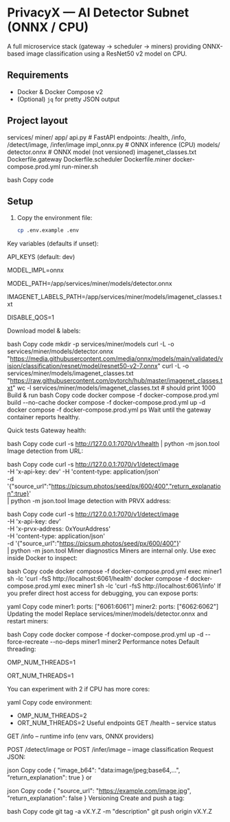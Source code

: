 # PrivacyX — AI Detector Subnet (ONNX / CPU)

A full microservice stack (gateway → scheduler → miners) providing ONNX-based
image classification using a ResNet50 v2 model on CPU.

## Requirements

- Docker & Docker Compose v2
- (Optional) `jq` for pretty JSON output

## Project layout

services/
miner/
app/
api.py # FastAPI endpoints: /health, /info, /detect/image, /infer/image
impl_onnx.py # ONNX inference (CPU)
models/
detector.onnx # ONNX model (not versioned)
imagenet_classes.txt
Dockerfile.gateway
Dockerfile.scheduler
Dockerfile.miner
docker-compose.prod.yml
run-miner.sh

bash
Copy code

## Setup

1. Copy the environment file:
   ```bash
   cp .env.example .env
Key variables (defaults if unset):

API_KEYS (default: dev)

MODEL_IMPL=onnx

MODEL_PATH=/app/services/miner/models/detector.onnx

IMAGENET_LABELS_PATH=/app/services/miner/models/imagenet_classes.txt

DISABLE_QOS=1

Download model & labels:

bash
Copy code
mkdir -p services/miner/models
curl -L -o services/miner/models/detector.onnx \
  "https://media.githubusercontent.com/media/onnx/models/main/validated/vision/classification/resnet/model/resnet50-v2-7.onnx"
curl -L -o services/miner/models/imagenet_classes.txt \
  "https://raw.githubusercontent.com/pytorch/hub/master/imagenet_classes.txt"
wc -l services/miner/models/imagenet_classes.txt   # should print 1000
Build & run
bash
Copy code
docker compose -f docker-compose.prod.yml build --no-cache
docker compose -f docker-compose.prod.yml up -d
docker compose -f docker-compose.prod.yml ps
Wait until the gateway container reports healthy.

Quick tests
Gateway health:

bash
Copy code
curl -s http://127.0.0.1:7070/v1/health | python -m json.tool
Image detection from URL:

bash
Copy code
curl -s http://127.0.0.1:7070/v1/detect/image \
  -H 'x-api-key: dev' -H 'content-type: application/json' \
  -d '{"source_url":"https://picsum.photos/seed/px/600/400","return_explanation":true}' \
  | python -m json.tool
Image detection with PRVX address:

bash
Copy code
curl -s http://127.0.0.1:7070/v1/detect/image \
  -H 'x-api-key: dev' \
  -H 'x-prvx-address: 0xYourAddress' \
  -H 'content-type: application/json' \
  -d '{"source_url":"https://picsum.photos/seed/px/600/400"}' \
  | python -m json.tool
Miner diagnostics
Miners are internal only. Use exec inside Docker to inspect:

bash
Copy code
docker compose -f docker-compose.prod.yml exec miner1 sh -lc 'curl -fsS http://localhost:6061/health'
docker compose -f docker-compose.prod.yml exec miner1 sh -lc 'curl -fsS http://localhost:6061/info'
If you prefer direct host access for debugging, you can expose ports:

yaml
Copy code
miner1:
  ports: ["6061:6061"]
miner2:
  ports: ["6062:6062"]
Updating the model
Replace services/miner/models/detector.onnx and restart miners:

bash
Copy code
docker compose -f docker-compose.prod.yml up -d --force-recreate --no-deps miner1 miner2
Performance notes
Default threading:

OMP_NUM_THREADS=1

ORT_NUM_THREADS=1

You can experiment with 2 if CPU has more cores:

yaml
Copy code
environment:
  - OMP_NUM_THREADS=2
  - ORT_NUM_THREADS=2
Useful endpoints
GET /health – service status

GET /info – runtime info (env vars, ONNX providers)

POST /detect/image or POST /infer/image – image classification
Request JSON:

json
Copy code
{
  "image_b64": "data:image/jpeg;base64,...",
  "return_explanation": true
}
or

json
Copy code
{
  "source_url": "https://example.com/image.jpg",
  "return_explanation": false
}
Versioning
Create and push a tag:

bash
Copy code
git tag -a vX.Y.Z -m "description"
git push origin vX.Y.Z
